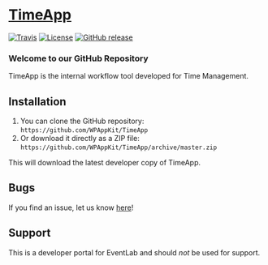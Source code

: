 # [TimeApp](http://timeagency.ingroupconsulting.com) #

[![Travis](https://img.shields.io/travis/WPAppKit/TimeApp.svg)](https://travis-ci.org/WPAppKit/TimeApp) [![License](https://img.shields.io/badge/license-GPL--2.0%2B-red.svg)](https://github.com/WPAppKit/TimeApp/blob/master/license.txt) [![GitHub release](https://img.shields.io/github/release/WPAppKit/TimeApp.svg)](https://github.com/WPAppKit/TimeApp/releases)

### Welcome to our GitHub Repository

TimeApp is the internal workflow tool developed for Time Management.

## Installation ##

1. You can clone the GitHub repository: `https://github.com/WPAppKit/TimeApp`
2. Or download it directly as a ZIP file: `https://github.com/WPAppKit/TimeApp/archive/master.zip`

This will download the latest developer copy of TimeApp.

## Bugs ##

If you find an issue, let us know [here](https://github.com/WPAppKit/TimeApp/issues?state=open)!

## Support ##

This is a developer portal for EventLab and should _not_ be used for support.
